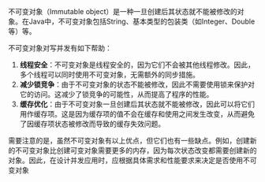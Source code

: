 不可变对象（Immutable object）是一种一旦创建后其状态就不能被修改的对象。在Java中，不可变对象包括String、基本类型的包装类（如Integer、Double等）等。

不可变对象对写并发有如下帮助：

1. **线程安全**：不可变对象是线程安全的，因为它们不会被其他线程修改。因此，多个线程可以同时使用不可变对象，无需额外的同步措施。
2. **减少锁竞争**：由于不可变对象的状态不能被修改，因此不需要使用锁来保护对它的访问。这减少了锁竞争的可能性，从而提高了程序的性能。
3. **缓存优化**：由于不可变对象一旦创建后其状态就不能被修改，因此可以将它们用作缓存项。这是因为缓存项的值不会在缓存和使用之间发生改变，从而避免了因缓存项状态被修改而导致的缓存失效问题。

需要注意的是，虽然不可变对象有以上优点，但它们也有一些缺点。例如，创建新的不可变对象比创建可变对象需要更多的内存，因为每次状态改变都需要创建新的对象。因此，在设计并发应用时，应根据具体需求和性能要求来决定是否使用不可变对象

